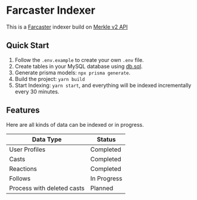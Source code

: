 # Farcaster Indexer

This is a [Farcaster](https://www.farcaster.xyz/) indexer build on [Merkle v2 API](https://farcasterxyz.notion.site/Merkle-v2-API-Documentation-c19a9494383a4ce0bd28db6d44d99ea8#160537d392b64d23b2fac59702046588)

## Quick Start

1. Follow the `.env.example` to create your own `.env` file.
2. Create tables in your MySQL database using [db.sql](https://github.com/ffy/farcaster-indexer/blob/master/db/db.sql).
3. Generate prisma models: `npx prisma generate`.
4. Build the project: `yarn build`
5. Start Indexing: `yarn start`, and everything will be indexed incrementally every 30 minutes.

## Features

Here are all kinds of data can be indexed or in progress.

|Data Type|Status|
|-|-|
|User Profiles|Completed|
|Casts|Completed|
|Reactions|Completed|
|Follows|In Progress|
|Process with deleted casts|Planned|